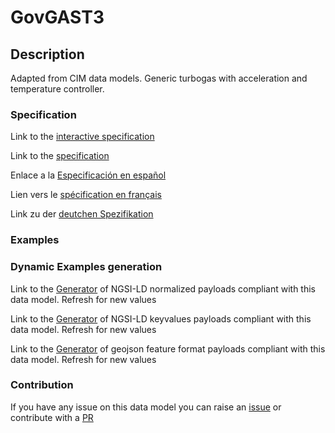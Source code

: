 # GovGAST3

## Description 

Adapted from CIM data models. Generic turbogas with acceleration and temperature controller.
### Specification

Link to the [interactive specification](https://swagger.lab.fiware.org/?url=https://smart-data-models.github.io/dataModel.EnergyCIM/GovGAST3/swagger.yaml)

Link to the [specification](https://smart-data-models.github.io/dataModel.EnergyCIM/GovGAST3/doc/spec.md)

Enlace a la [Especificación en español](https://smart-data-models.github.io/dataModel.EnergyCIM/GovGAST3/doc/spec_ES.md)

Lien vers le [spécification en français](https://smart-data-models.github.io/dataModel.EnergyCIM/GovGAST3/doc/spec_FR.md)

Link zu der [deutchen Spezifikation](https://smart-data-models.github.io/dataModel.EnergyCIM/GovGAST3/doc/spec_DE.md)
### Examples
### Dynamic Examples generation

Link to the [Generator](https://smartdatamodels.org/extra/ngsi-ld_generator_v0.92.php?schemaUrl=https://raw.githubusercontent.com/smart-data-models/dataModel.EnergyCIM/master/GovGAST3/schema.json&email=info@smartdatamodels.org) of NGSI-LD normalized payloads compliant with this data model. Refresh for new values

Link to the [Generator](https://smartdatamodels.org/extra/ngsi-ld_generator_keyvalues_v0.92.php?schemaUrl=https://raw.githubusercontent.com/smart-data-models/dataModel.EnergyCIM/master/GovGAST3/schema.json&email=info@smartdatamodels.org) of NGSI-LD keyvalues payloads compliant with this data model. Refresh for new values

Link to the [Generator](https://smartdatamodels.org/extra/geojson_features_generator_v1.0.php?schemaUrl=https://raw.githubusercontent.com/smart-data-models/dataModel.EnergyCIM/master/GovGAST3/schema.json&email=info@smartdatamodels.org) of geojson feature format payloads compliant with this data model. Refresh for new values
### Contribution

 If you have any issue on this data model you can raise an [issue](https://github.com/smart-data-models/dataModel.EnergyCIM/issues)  or contribute with a [PR](https://github.com/smart-data-models/dataModel.EnergyCIM/pulls)